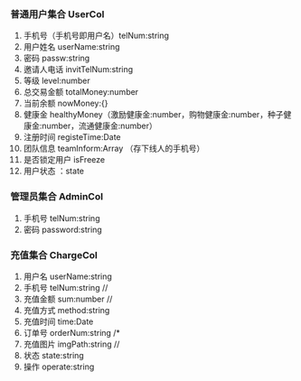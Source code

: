 ### 普通用户集合 UserCol

1. 手机号（手机号即用户名）telNum:string
2. 用户姓名 userName:string
3. 密码 passw:string
4. 邀请人电话 invitTelNum:string
5. 等级 level:number
6. 总交易金额 totalMoney:number
7. 当前余额 nowMoney:{} 
8. 健康金 healthyMoney（激励健康金:number，购物健康金:number，种子健康金:number，流通健康金:number）
9. 注册时间 registeTime:Date
10. 团队信息 teamInform:Array<string> （存下线人的手机号）
11. 是否锁定用户 isFreeze
12. 用户状态 ：state

### 管理员集合 AdminCol

1. 手机号 telNum:string
2. 密码 password:string

### 充值集合 ChargeCol

1. 用户名 userName:string
2. 手机号 telNum:string //
3. 充值金额 sum:number //
4. 充值方式 method:string
5. 充值时间 time:Date
6. 订单号 orderNum:string /*
7. 充值图片 imgPath:string //
8. 状态 state:string
9. 操作 operate:string
